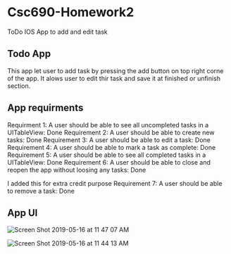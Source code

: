 # Csc690-Homework2
ToDo IOS App to add and edit task 

## Todo App
 This app let user to add task by pressing the add button on top right corne of the app. It alows user to edit thir task and save it at finished or unfinish section. 

## App requirments

Requirment 1: A user should be able to see all uncompleted tasks in a UITableView: Done 
Requirement 2: A user should be able to create new tasks: Done 
Requirement 3: A user should be able to edit a task: Done 
Requirement 4: A user should be able to mark a task as complete: Done 
Requirement 5: A user should be able to see all completed tasks in a UITableView: Done 
Requirement 6: A user should be able to close and reopen the app without loosing any tasks: Done 

I added this for extra credit purpose
Requirement 7: A user should be able to remove a task: Done 

## App UI 

![Screen Shot 2019-05-16 at 11 47 07 AM](https://user-images.githubusercontent.com/37124434/57883169-4e323580-77da-11e9-9001-ab23c82ed46e.png)

![Screen Shot 2019-05-16 at 11 44 13 AM](https://user-images.githubusercontent.com/37124434/57883190-5e4a1500-77da-11e9-9f68-85e04572e9ea.png)

